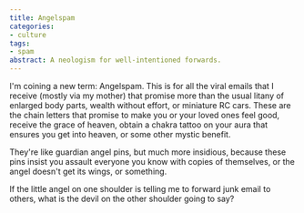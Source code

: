 ```yaml
---
title: Angelspam
categories:
- culture
tags:
- spam
abstract: A neologism for well-intentioned forwards.
---
```


I'm coining a new term: Angelspam.  This is for all the viral emails that I receive (mostly via my mother) that promise more than the usual litany of enlarged body parts, wealth without effort, or miniature RC cars.  These are the chain letters that promise to make you or your loved ones feel good, receive the grace of heaven, obtain a chakra tattoo on your aura that ensures you get into heaven, or some other mystic benefit.

They're like guardian angel pins, but much more insidious, because these pins insist you assault everyone you know with copies of themselves, or the angel doesn't get its wings, or something.

If the little angel on one shoulder is telling me to forward junk email to others, what is the devil on the other shoulder going to say?
